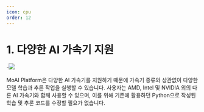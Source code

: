 ```yaml
---
icon: cpu
order: 12
---
```


# 1. 다양한 AI 가속기 지원

-![](../../overview/img_ov/l1.png)


MoAI Platform은 다양한 AI 가속기를 지원하기 때문에 가속기 종류와 상관없이 다양한 모델 학습과 추론 작업을 실행할 수 있습니다.
사용자는 AMD, Intel 및 NVIDIA 외의 다른 AI 가속기와 함께 사용할 수 있으며, 이를 위해 기존에 활용하던 Python으로 작성된 학습 및 추론 코드를 수정할 필요가 없습니다.
\
&nbsp;

